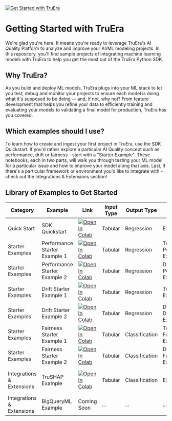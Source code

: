 [![Get Started with TruEra](https://truera.com/wp-content/uploads/2023/04/TruEra-Logo-Master-wBG.png)](https://truera.com)

# Getting Started with TruEra

We're glad you're here. It means you're ready to leverage TruEra's AI Quality Platform to analyze and improve your AI/ML modeling projects. In this repository, you'll find sample projects of integrating machine learning models with TruEra to help you get the most out of the TruEra Python SDK. 

## Why TruEra?
As you build and deploy ML models, TruEra plugs into your ML stack to let you test, debug and monitor your projects to ensure each model is doing what it's supposed to be doing — and, if not, why not? From feature development that helps you refine your data to efficiently training and evaluating your models to validating a final model for production, TruEra has you covered.

## Which examples should I use?

To learn how to create and ingest your first project in TruEra, use the SDK Quickstart. If you'd rather explore a particular AI Quality concept such as performance, drift or fairness - start with a "Starter Example". These notebooks, each in two parts, will walk you through testing your ML model for a particular issue and how to improve your model along that axis. Last, if there's a particular framework or environment you'd like to integrate with - check out the Integrations & Extensions section!

## Library of Examples to Get Started

| Category            | Example             | Link | Input Type  | Output Type | AI Quality Concept | Frameworks |
| ------------------- | ------------------- | ----------- | ----------- | -------------- | --------------- | ---------- |
| Quick Start | SDK Quickstart | [![Open In Colab](https://colab.research.google.com/assets/colab-badge.svg)](https://colab.research.google.com/drive/1_a7wZmFvHG8hIUOueFcgQuVIYXIpTNL8#scrollTo=ytlqujqhY9Qq) | Tabular | Regression | Explainability | sklearn |
| Starter Examples | Performance Starter Example 1 | [![Open In Colab](https://colab.research.google.com/assets/colab-badge.svg)](https://colab.research.google.com/drive/1gn8HfAD9G6L6XGhegAHjuBDucZbZH74W) | Tabular | Regression | Testing, Performance, Explainability | xgboost |
| Starter Examples | Performance Starter Example 2 | [![Open In Colab](https://colab.research.google.com/assets/colab-badge.svg)](https://colab.research.google.com/drive/16DexGCY1i4A5fLJZXC7xHPpqCSrQhVab) | Tabular | Regression | Debugging, Performance, Explainability | xgboost |
| Starter Examples | Drift Starter Example 1 | [![Open In Colab](https://colab.research.google.com/assets/colab-badge.svg)](https://colab.research.google.com/drive/15an365tkQZt2g_12O2VeWMSf3mVevnM7) | Tabular | Regression | Testing, Drift, Explainability | xgboost |
| Starter Examples | Drift Starter Example 2 | [![Open In Colab](https://colab.research.google.com/assets/colab-badge.svg)](https://colab.research.google.com/drive/1SIshdf_nE2dCWPdGNfUJ3UUuWgbocANn)| Tabular | Regression | Debugging, Drift, Explainability | xgboost |
| Starter Examples | Fairness Starter Example 1 | [![Open In Colab](https://colab.research.google.com/assets/colab-badge.svg)](https://colab.research.google.com/drive/1AZAlCVjX_zFijKndMK2VRwmbDv5Uh_Jo) | Tabular | Classification | Testing, Fairness, Explainability | xgboost |
| Starter Examples | Fairness Starter Example 2 |[![Open In Colab](https://colab.research.google.com/assets/colab-badge.svg)](https://colab.research.google.com/drive/1wSCmWMeWlFPdLSYP4RnSvhsEh9lONHLQ) | Tabular | Classification | Debugging, Fairness, Explainability | xgboost |
| Integrations & Extensions | TruSHAP Example | [![Open In Colab](https://colab.research.google.com/assets/colab-badge.svg)](https://colab.research.google.com/drive/16UtAz_pdEbaBHsBK7j-iWIWcJTiUZK3F) | Tabular | Classification | Explainability | SHAP, xgboost, decision trees |
| Integrations & Extensions | BigQueryML Example | Coming Soon | ... | ... | ... | ... |

